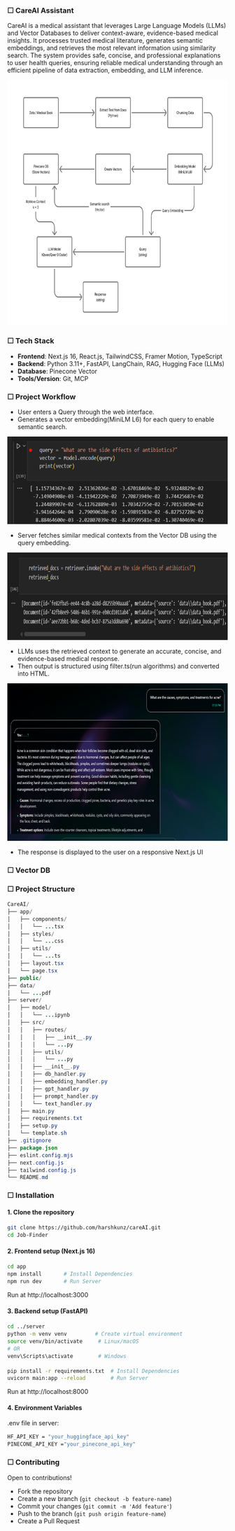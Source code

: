 ### ☐ CareAI Assistant
CareAI is a medical assistant that leverages Large Language Models (LLMs) and Vector Databases to deliver context-aware, evidence-based medical insights. It processes trusted medical literature, generates semantic embeddings, and retrieves the most relevant information using similarity search. The system provides safe, concise, and professional explanations to user health queries, ensuring reliable medical understanding through an efficient pipeline of data extraction, embedding, and LLM inference.

<p align="center">
  <img src="/public/text.png" alt="System Architecture" height="560">
</p>

### ☐ Tech Stack
- **Frontend**: Next.js 16, React.js, TailwindCSS, Framer Motion, TypeScript
- **Backend**: Python 3.11+, FastAPI, LangChain, RAG, Hugging Face (LLMs)
- **Database**: Pinecone Vector
- **Tools/Version**: Git, MCP

### ☐ Project Workflow
- User enters a Query through the web interface.
- Generates a vector embedding(MiniLM L6) for each query to enable semantic search.
  
<p align="center">
  <img src="/public/Screenshot 2025-10-30 143028.png" alt="System Architecture" height="200">
</p>

- Server fetches similar medical contexts from the Vector DB using the query embedding.

<p align="center">
  <img src="/public/Screenshot 2025-10-30 143220.png" alt="System Architecture" height="200">
</p>

- LLMs uses the retrieved context to generate an accurate, concise, and evidence-based medical response.
- Then output is structured using filter.ts(run algorithms) and converted into HTML.

<p align="center">
  <img src="/public/Screenshot 2025-10-27 194016.png" alt="System Architecture" height="360">
</p>

- The response is displayed to the user on a responsive Next.js UI

### ☐ Vector DB

### ☐ Project Structure
``` Java
CareAI/
├── app/                             
│   ├── components/                
│   │   └── ...tsx
│   ├── styles/                     
│   │   └── ...css
│   ├── utils/                      
│   │   └── ...ts
│   ├── layout.tsx                   
│   └── page.tsx            
├── public/
├── data/                            
│   └── ...pdf                   
├── server/
│   ├── model/
│   │   └── ...ipynb                 
│   ├── src/
│   │   ├── routes/
│   │   │   ├── __init__.py
│   │   │   └── ...py
│   │   ├── utils/
│   │   │   └── ...py
│   │   ├── __init__.py
│   │   ├── db_handler.py
│   │   ├── embedding_handler.py
│   │   ├── gpt_handler.py
│   │   ├── prompt_handler.py
│   │   └── text_handler.py
│   ├── main.py
│   ├── requirements.txt
│   ├── setup.py
│   └── template.sh           
├── .gitignore
├── package.json
├── eslint.config.mjs
├── next.config.js
├── tailwind.config.js
└── README.md
```


### ☐ Installation
#### 1. Clone the repository
```bash
git clone https://github.com/harshkunz/careAI.git
cd Job-Finder
```

#### 2. Frontend setup (Next.js 16)
```bash
cd app
npm install       # Install Dependencies
npm run dev       # Run Server
```
Run at http://localhost:3000

#### 3. Backend setup (FastAPI)
```bash
cd ../server
python -m venv venv         # Create virtual environment
source venv/bin/activate     # Linux/macOS
# OR
venv\Scripts\activate        # Windows

pip install -r requirements.txt  # Install Dependencies
uvicorn main:app --reload        # Run Server
```
Run at http://localhost:8000

#### 4. Environment Variables
.env file in server:
```bash
HF_API_KEY = "your_huggingface_api_key"
PINECONE_API_KEY ="your_pinecone_api_key"
```

### ☐ Contributing
Open to contributions!
- Fork the repository  
- Create a new branch (`git checkout -b feature-name`)  
- Commit your changes (`git commit -m 'Add feature'`)  
- Push to the branch (`git push origin feature-name`)  
- Create a Pull Request
